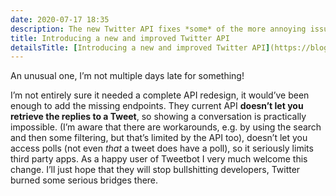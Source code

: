 ```yaml
---
date: 2020-07-17 18:35
description: The new Twitter API fixes *some* of the more annoying issues with the current one
title: Introducing a new and improved Twitter API
detailsTitle: [Introducing a new and improved Twitter API](https://blog.twitter.com/developer/en_us/topics/tools/2020/introducing_new_twitter_api.html)
---
```


An unusual one, I’m not multiple days late for something!

I’m not entirely sure it needed a complete API redesign, it would’ve been enough to add the missing endpoints. They current API **doesn’t let you retrieve the replies to a Tweet**, so showing a conversation is practically impossible. (I’m aware that there are workarounds, e.g. by using the search and then some filtering, but that’s limited by the API too), doesn’t let you access polls (not even *that* a tweet does have a poll), so it seriously limits third party apps. As a happy user of Tweetbot I very much welcome this change. I’ll just hope that they will stop bullshitting developers, Twitter burned some serious bridges there.